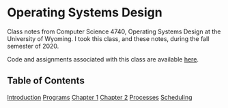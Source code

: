 Operating Systems Design
=====
Class notes from Computer Science 4740, Operating Systems Design at the University of Wyoming. I took this class, and these notes, during the fall semester of 2020.

Code and assignments associated with this class are available [here](https://github.com/andey-robins/school/tree/master/cosc4740).

Table of Contents
-----
[Introduction](http://andey-robins.github.io/webnotes/mdwiki#!./os/introduction.md)
[Programs](http://andey-robins.github.io/webnotes/mdwiki#!./os/program.md)
[Chapter 1](http://andey-robins.github.io/webnotes/mdwiki#!./os/chapter01.md)
[Chapter 2](http://andey-robins.github.io/webnotes/mdwiki#!./os/chapter02.md)
[Processes](http://andey-robins.github.io/webnotes/mdwiki#!./os/chapter03.md)
[Scheduling](http://andey-robins.github.io/webnotes/mdwiki#!./os/chapter04.md)